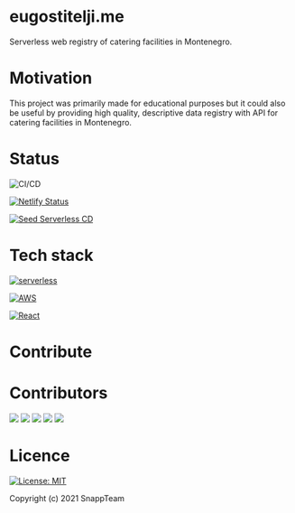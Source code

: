 # eugostitelji.me

Serverless web registry of catering facilities in Montenegro.

# Motivation

This project was primarily made for educational purposes but it could also be useful by providing high quality, descriptive data registry with API for catering facilities in Montenegro.

# Status
![CI/CD](https://github.com/SnappTeamOpenUp/eugostitelji.me/actions/workflows/production-deploy.yml/badge.svg)

[![Netlify Status](https://api.netlify.com/api/v1/badges/a79ae4f0-65ac-4b01-8271-dc8c37a65d4b/deploy-status)](https://app.netlify.com/sites/eugostitelji/deploys)

[![Seed Serverless CD](https://img.shields.io/badge/SEED-SLS%20CD-purple)](https://seed.run/)
# Tech stack
[![serverless](http://public.serverless.com/badges/v3.svg)](http://www.serverless.com)

[![AWS](https://img.shields.io/badge/AWS-Amazon%20Web%20Services-orange)](https://aws.amazon.com/)

[![React](https://badges.aleen42.com/src/react.svg)](https://reactjs.org/)


# Contribute

# Contributors
[![](https://github.com/stemili.png?size=40)](https://github.com/stemili)
[![](https://github.com/rad1na.png?size=40)](https://github.com/rad1na)
[![](https://github.com/PetarCetkovic.png?size=40)](https://github.com/PetarCetkovic)
[![](https://github.com/AleksaVu.png?size=40)](https://github.com/AleksaVu)
[![](https://github.com/nikolakadic.png?size=40)](https://github.com/nikolakadic)


# Licence
[![License: MIT](https://img.shields.io/badge/License-MIT-yellow.svg)](https://github.com/SnappTeamOpenUp/eugostitelji.me/blob/main/LICENSE)

Copyright (c) 2021 SnappTeam

